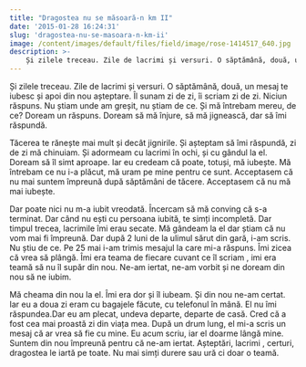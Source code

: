 ```yaml
---
title: "Dragostea nu se măsoară-n km II"
date: '2015-01-28 16:24:31'
slug: 'dragostea-nu-se-masoara-n-km-ii'
image: /content/images/default/files/field/image/rose-1414517_640.jpg
description: >-
    Și zilele treceau. Zile de lacrimi și versuri. O săptămână, două, un mesaj te iubesc și apoi din nou așteptare. Îl sunam zi de zi, îi scriam zi de zi. Niciun răspuns. Nu știam unde am greșit, nu știam
---
```

<div class="kg-card-markdown"><p>Și zilele treceau. Zile de lacrimi și versuri. O săptămână, două, un mesaj te iubesc și apoi din nou așteptare. Îl sunam zi de zi, îi scriam zi de zi. Niciun răspuns. Nu știam unde am greșit, nu știam de ce. Și mă întrebam mereu, de ce? Doream un răspuns. Doream să mă înjure, să mă jignească, dar să îmi răspundă.</p>
<p>Tăcerea te rănește mai mult și decât jignirile. Și așteptam să îmi răspundă, zi de zi mă chinuiam. Și adormeam cu lacrimi în ochi, și cu gândul la el. Doream să îl simt aproape. Iar eu credeam că poate, totuși, mă iubește. Mă întrebam ce nu i-a plăcut, mă uram pe mine pentru ce sunt. Acceptasem că nu mai suntem împreună după săptămâni de tăcere. Acceptasem că nu mă mai iubește.</p>
<p>Dar poate nici nu m-a iubit vreodată. Încercam să mă conving că s-a terminat. Dar când nu ești cu persoana iubită, te simți incompletă. Dar timpul trecea, lacrimile îmi erau secate. Mă gândeam la el dar știam că nu vom mai fi împreună. Dar după 2 luni de la ulimul sărut din gară, i-am scris. Nu știu de ce. Pe 25 mai i-am trimis mesajul la care mi-a răspuns. Îmi zicea că vrea să plângă. Îmi era teama de fiecare cuvant ce îl scriam , imi era teamă să nu îl supăr din nou. Ne-am iertat, ne-am vorbit și ne doream din nou să ne iubim.</p>
<p>Mă cheama din nou la el. Îmi era dor și îl iubeam. Și din nou ne-am certat. Iar eu a doua zi eram cu bagajele făcute, cu telefonul în mână. El nu îmi răspundea.Dar eu am plecat, undeva departe, departe de casă. Cred că a fost cea mai proastă zi din viața mea. După un drum lung, el mi-a scris un mesaj că ar vrea să fie cu mine. Eu acum scriu, iar el doarme lângă mine. Suntem din nou împreună pentru că ne-am iertat. Așteptări, lacrimi , certuri, dragostea le iartă pe toate. Nu mai simți durere sau ură ci doar o teamă.</p>
<p> </p>
</div>
    